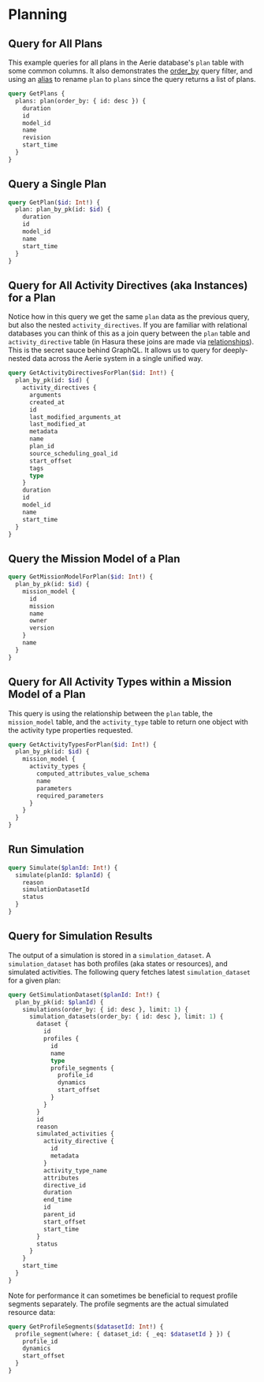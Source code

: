 # Planning

## Query for All Plans

This example queries for all plans in the Aerie database's `plan` table with some common columns. It also demonstrates the [order_by](https://hasura.io/docs/latest/queries/postgres/sorting/#the-order_by-argument) query filter, and using an [alias](https://hasura.io/docs/latest/queries/postgres/variables-aliases-fragments-directives/#using-aliases) to rename `plan` to `plans` since the query returns a list of plans.

```graphql
query GetPlans {
  plans: plan(order_by: { id: desc }) {
    duration
    id
    model_id
    name
    revision
    start_time
  }
}
```

## Query a Single Plan

```graphql
query GetPlan($id: Int!) {
  plan: plan_by_pk(id: $id) {
    duration
    id
    model_id
    name
    start_time
  }
}
```

## Query for All Activity Directives (aka Instances) for a Plan

Notice how in this query we get the same `plan` data as the previous query, but also the nested `activity_directives`. If you are familiar with relational databases you can think of this as a join query between the `plan` table and `activity_directive` table (in Hasura these joins are made via [relationships](https://hasura.io/learn/graphql/hasura/relationships/)). This is the secret sauce behind GraphQL. It allows us to query for deeply-nested data across the Aerie system in a single unified way.

```graphql
query GetActivityDirectivesForPlan($id: Int!) {
  plan_by_pk(id: $id) {
    activity_directives {
      arguments
      created_at
      id
      last_modified_arguments_at
      last_modified_at
      metadata
      name
      plan_id
      source_scheduling_goal_id
      start_offset
      tags
      type
    }
    duration
    id
    model_id
    name
    start_time
  }
}
```

## Query the Mission Model of a Plan

```graphql
query GetMissionModelForPlan($id: Int!) {
  plan_by_pk(id: $id) {
    mission_model {
      id
      mission
      name
      owner
      version
    }
    name
  }
}
```

## Query for All Activity Types within a Mission Model of a Plan

This query is using the relationship between the `plan` table, the `mission_model` table, and the `activity_type` table to return one object with the activity type properties requested.

```graphql
query GetActivityTypesForPlan($id: Int!) {
  plan_by_pk(id: $id) {
    mission_model {
      activity_types {
        computed_attributes_value_schema
        name
        parameters
        required_parameters
      }
    }
  }
}
```

## Run Simulation

```graphql
query Simulate($planId: Int!) {
  simulate(planId: $planId) {
    reason
    simulationDatasetId
    status
  }
}
```

## Query for Simulation Results

The output of a simulation is stored in a `simulation_dataset`. A `simulation_dataset` has both profiles (aka states or resources), and simulated activities. The following query fetches latest `simulation_dataset` for a given plan:

```graphql
query GetSimulationDataset($planId: Int!) {
  plan_by_pk(id: $planId) {
    simulations(order_by: { id: desc }, limit: 1) {
      simulation_datasets(order_by: { id: desc }, limit: 1) {
        dataset {
          id
          profiles {
            id
            name
            type
            profile_segments {
              profile_id
              dynamics
              start_offset
            }
          }
        }
        id
        reason
        simulated_activities {
          activity_directive {
            id
            metadata
          }
          activity_type_name
          attributes
          directive_id
          duration
          end_time
          id
          parent_id
          start_offset
          start_time
        }
        status
      }
    }
    start_time
  }
}
```

Note for performance it can sometimes be beneficial to request profile segments separately. The profile segments are the actual simulated resource data:

```graphql
query GetProfileSegments($datasetId: Int!) {
  profile_segment(where: { dataset_id: { _eq: $datasetId } }) {
    profile_id
    dynamics
    start_offset
  }
}
```
